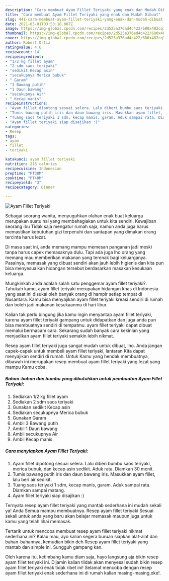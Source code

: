```yaml
---
description: "Cara membuat Ayam Fillet Teriyaki yang enak dan Mudah Dibuat"
title: "Cara membuat Ayam Fillet Teriyaki yang enak dan Mudah Dibuat"
slug: 441-cara-membuat-ayam-fillet-teriyaki-yang-enak-dan-mudah-dibuat
date: 2021-03-01T03:53:18.087Z
image: https://img-global.cpcdn.com/recipes/2d525a376ad4c422/680x482cq70/ayam-fillet-teriyaki-foto-resep-utama.jpg
thumbnail: https://img-global.cpcdn.com/recipes/2d525a376ad4c422/680x482cq70/ayam-fillet-teriyaki-foto-resep-utama.jpg
cover: https://img-global.cpcdn.com/recipes/2d525a376ad4c422/680x482cq70/ayam-fillet-teriyaki-foto-resep-utama.jpg
author: Robert Ortiz
ratingvalue: 4.6
reviewcount: 14
recipeingredient:
- "1/2 kg fillet ayam"
- "2 sdm saos teriyaki"
- "sedikit Kecap asin"
- "secukupnya Merica bubuk"
- " Garam"
- "3 Bawang putih"
- "1 Daun bawang"
- "secukupnya Air"
- " Kecap manis"
recipeinstructions:
- "Ayam fillet dipotong sesuai selera. Lalu diberi bumbu saos teriyaki, merica bubuk, dan kecap asin sedikit. Aduk rata. Diamkan 30 menit."
- "Tumis bawang putih iris dan daun bawang iris. Masukkan ayam fillet, lalu beri air sedikit."
- "Tuang saos teriyaki 1 sdm, kecap manis, garam. Aduk sampai rata. Diamkan sampai matang."
- "Ayam fillet teriyaki siap disajikan :)"
categories:
- Resep
tags:
- ayam
- fillet
- teriyaki

katakunci: ayam fillet teriyaki 
nutrition: 216 calories
recipecuisine: Indonesian
preptime: "PT38M"
cooktime: "PT40M"
recipeyield: "3"
recipecategory: Dinner

---
```



![Ayam Fillet Teriyaki](https://img-global.cpcdn.com/recipes/2d525a376ad4c422/680x482cq70/ayam-fillet-teriyaki-foto-resep-utama.jpg)

Sebagai seorang wanita, menyuguhkan olahan enak buat keluarga merupakan suatu hal yang membahagiakan untuk kita sendiri. Kewajiban seorang ibu Tidak saja mengatur rumah saja, namun anda juga harus memastikan kebutuhan gizi terpenuhi dan santapan yang dimakan orang tercinta harus lezat.

Di masa  saat ini, anda memang mampu memesan panganan jadi meski tanpa harus capek memasaknya dulu. Tapi ada juga lho orang yang memang mau memberikan makanan yang terenak bagi keluarganya. Pasalnya, memasak yang dibuat sendiri akan jauh lebih higienis dan kita pun bisa menyesuaikan hidangan tersebut berdasarkan masakan kesukaan keluarga. 



Mungkinkah anda adalah salah satu penggemar ayam fillet teriyaki?. Tahukah kamu, ayam fillet teriyaki merupakan hidangan khas di Indonesia yang saat ini disukai oleh banyak orang di hampir setiap tempat di Nusantara. Kamu bisa menyajikan ayam fillet teriyaki kreasi sendiri di rumah dan boleh jadi makanan kesukaanmu di hari libur.

Kalian tak perlu bingung jika kamu ingin menyantap ayam fillet teriyaki, karena ayam fillet teriyaki gampang untuk didapatkan dan juga anda pun bisa membuatnya sendiri di tempatmu. ayam fillet teriyaki dapat dibuat memalui bermacam cara. Sekarang sudah banyak cara kekinian yang menjadikan ayam fillet teriyaki semakin lebih nikmat.

Resep ayam fillet teriyaki juga sangat mudah untuk dibuat, lho. Anda jangan capek-capek untuk membeli ayam fillet teriyaki, lantaran Kita dapat menyajikan sendiri di rumah. Untuk Kamu yang hendak membuatnya, dibawah ini merupakan resep membuat ayam fillet teriyaki yang lezat yang mampu Kamu coba.

<!--inarticleads1-->

##### Bahan-bahan dan bumbu yang dibutuhkan untuk pembuatan Ayam Fillet Teriyaki:

1. Sediakan 1/2 kg fillet ayam
1. Sediakan 2 sdm saos teriyaki
1. Gunakan sedikit Kecap asin
1. Sediakan secukupnya Merica bubuk
1. Gunakan  Garam
1. Ambil 3 Bawang putih
1. Ambil 1 Daun bawang
1. Ambil secukupnya Air
1. Ambil  Kecap manis




<!--inarticleads2-->

##### Cara menyiapkan Ayam Fillet Teriyaki:

1. Ayam fillet dipotong sesuai selera. Lalu diberi bumbu saos teriyaki, merica bubuk, dan kecap asin sedikit. Aduk rata. Diamkan 30 menit.
1. Tumis bawang putih iris dan daun bawang iris. Masukkan ayam fillet, lalu beri air sedikit.
1. Tuang saos teriyaki 1 sdm, kecap manis, garam. Aduk sampai rata. Diamkan sampai matang.
1. Ayam fillet teriyaki siap disajikan :)




Ternyata resep ayam fillet teriyaki yang mantab sederhana ini mudah sekali ya! Anda Semua mampu membuatnya. Resep ayam fillet teriyaki Sesuai sekali untuk anda yang baru akan belajar memasak maupun juga untuk kamu yang telah lihai memasak.

Tertarik untuk mencoba membuat resep ayam fillet teriyaki nikmat sederhana ini? Kalau mau, ayo kalian segera buruan siapkan alat-alat dan bahan-bahannya, kemudian bikin deh Resep ayam fillet teriyaki yang mantab dan simple ini. Sungguh gampang kan. 

Oleh karena itu, ketimbang kamu diam saja, hayo langsung aja bikin resep ayam fillet teriyaki ini. Dijamin kalian tiidak akan menyesal sudah bikin resep ayam fillet teriyaki enak tidak ribet ini! Selamat mencoba dengan resep ayam fillet teriyaki enak sederhana ini di rumah kalian masing-masing,oke!.


